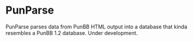 PunParse
========
PunParse parses data from PunBB HTML output into a database that kinda
resembles a PunBB 1.2 database. Under development.